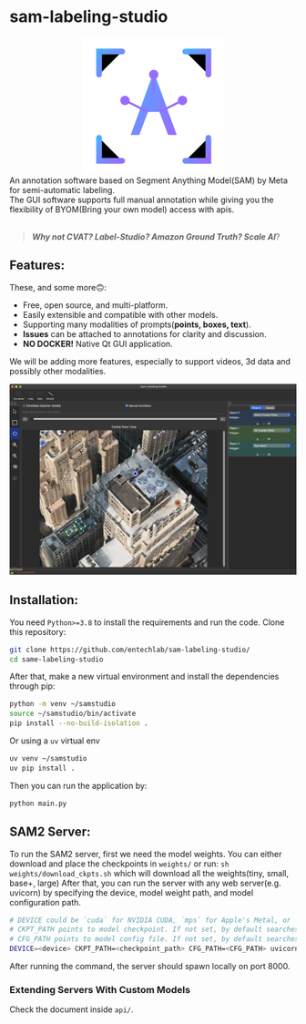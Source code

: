 # sam-labeling-studio

<div align="center">
  <img src="assets/samstudio_logo_only.svg" />
</div>
An annotation software based on Segment Anything Model(SAM) by Meta for semi-automatic labeling. <br>
The GUI software supports full manual annotation while giving you the flexibility of BYOM(Bring your own model) access with apis. <br></br>

> **_Why not CVAT? Label-Studio? Amazon Ground Truth? Scale AI_**?

## Features:

These, and some more🙃:

- Free, open source, and multi-platform.
- Easily extensible and compatible with other models.
- Supporting many modalities of prompts(**points, boxes, text**).
- **Issues** can be attached to annotations for clarity and discussion.
- **NO DOCKER!** Native Qt GUI application.

We will be adding more features, especially to support videos, 3d data and possibly other modalities.

<div align="center">
  <img src="assets/screenshot.png" />
</div>

## Installation:

You need `Python>=3.8` to install the requirements and run the code. Clone this repository:

```bash
git clone https://github.com/entechlab/sam-labeling-studio/
cd same-labeling-studio
```

After that, make a new virtual environment and install the dependencies through pip:

```bash
python -m venv ~/samstudio
source ~/samstudio/bin/activate
pip install --no-build-isolation .
```

Or using a `uv` virtual env

```bash
uv venv ~/samstudio
uv pip install .
```

Then you can run the application by:

```bash
python main.py
```

## SAM2 Server:

To run the SAM2 server, first we need the model weights. You can either download and place the checkpoints in `weights/` or run:
`sh weights/download_ckpts.sh`
which will download all the weights(tiny, small, base+, large)
After that, you can run the server with any web server(e.g. uvicorn) by specifying the device, model weight path, and model configuration path.

```bash
# DEVICE could be `cuda` for NVIDIA CUDA, `mps` for Apple's Metal, or `cpu` for CPU.
# CKPT_PATH points to model checkpoint. If not set, by default searches for "weights/sam2.1_hiera_base_plus.pt"
# CFG_PATH points to model config file. If not set, by default searches for ""configs/sam2.1/sam2.1_hiera_b+.yaml""
DEVICE=<device> CKPT_PATH=<checkpoint_path> CFG_PATH=<CFG_PATH> uvicorn api.sam_handler:app --host 0.0.0.0 --port 8000
```

After running the command, the server should spawn locally on port 8000.

### Extending Servers With Custom Models

Check the document inside `api/`.
